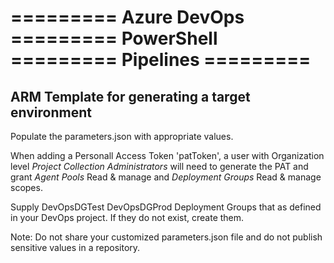 # ========= Azure DevOps ========= PowerShell ========= Pipelines =========

## ARM Template for generating a target environment

Populate the parameters.json with appropriate values.

When adding a Personall Access Token 'patToken', a user with Organization level *Project Collection Administrators* will need to generate the PAT and grant *Agent Pools* Read & manage and *Deployment Groups* Read & manage scopes.

Supply DevOpsDGTest DevOpsDGProd Deployment Groups that as defined in your DevOps project. If they do not exist, create them.

Note:  Do not share your customized parameters.json file and do not publish sensitive values in a repository.